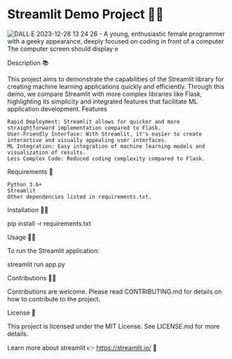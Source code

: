 # Streamlit Demo Project 👨‍💻

![DALL·E 2023-12-28 13 24 26 - A young, enthusiastic female programmer with a geeky appearance, deeply focused on coding in front of a computer  The computer screen should display e](https://github.com/Munchkinland/ML-web-app-using-Streamlit/assets/92251234/1d4e03bc-73aa-4f7e-be5b-d42a57f0c92f)

Description 📚

This project aims to demonstrate the capabilities of the Streamlit library for creating machine learning applications quickly and efficiently. Through this demo, we compare Streamlit with more complex libraries like Flask, highlighting its simplicity and integrated features that facilitate ML application development.
Features

    Rapid Deployment: Streamlit allows for quicker and more straightforward implementation compared to Flask.
    User-Friendly Interface: With Streamlit, it's easier to create interactive and visually appealing user interfaces.
    ML Integration: Easy integration of machine learning models and visualization of results.
    Less Complex Code: Reduced coding complexity compared to Flask.

Requirements 💾

    Python 3.6+
    Streamlit
    Other dependencies listed in requirements.txt.

Installation 👩‍🏫

pip install -r requirements.txt

Usage 🧙‍♂️

To run the Streamlit application:

streamlit run app.py

Contributions 🙋‍♂️

Contributions are welcome. Please read CONTRIBUTING.md for details on how to contribute to the project.

License 💽

This project is licensed under the MIT License. See LICENSE.md for more details.

Learn more about streamlit 👉 https://streamlit.io/ 📕
